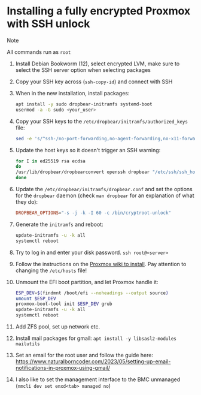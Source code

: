 # Installing a fully encrypted Proxmox with SSH unlock

> [!NOTE]  
> All commands run as `root`

1. Install Debian Bookworm (12), select encrypted LVM, make sure to select the
   SSH server option when selecting packages
1. Copy your SSH key across (`ssh-copy-id`) and connect with SSH
1. When in the new installation, install packages:

    ```bash
    apt install -y sudo dropbear-initramfs systemd-boot
    usermod -a -G sudo <your_user>
    ```

1. Copy your SSH keys to the `/etc/dropbear/initramfs/authorized_keys` file:
    ```bash
    sed -e 's/^ssh-/no-port-forwarding,no-agent-forwarding,no-x11-forwarding &/' ~<your_user>/.ssh/authorized_keys > /etc/dropbear/initramfs/authorized_keys
    ```

1. Update the host keys so it doesn't trigger an SSH warning:
    ```bash
    for I in ed25519 rsa ecdsa
    do
    /usr/lib/dropbear/dropbearconvert openssh dropbear "/etc/ssh/ssh_host_${I}_key" "/etc/dropbear/initramfs/dropbear_${I}_host_key"
    done
    ```

1. Update the `/etc/dropbear/initramfs/dropbear.conf` and set the options for
   the `dropbear` daemon (check `man dropbear` for an explanation of what they
do):

    ```conf
    DROPBEAR_OPTIONS="-s -j -k -I 60 -c /bin/cryptroot-unlock"
    ```

1. Generate the `initramfs` and reboot:

    ```bash
    update-initramfs -u -k all
    systemctl reboot
    ```

1. Try to log in and enter your disk password. `ssh root@<server>`
1. Follow the instructions on the [Proxmox wiki to install](https://pve.proxmox.com/wiki/Install_Proxmox_VE_on_Debian_12_Bookworm). Pay attention to changing the `/etc/hosts` file!
1. Unmount the EFI boot partition, and let Proxmox handle it:

    ```bash
    ESP_DEV=$(findmnt /boot/efi --noheadings --output source)
    umount $ESP_DEV
    proxmox-boot-tool init $ESP_DEV grub
    update-initramfs -u -k all
    systemctl reboot
    ```

1. Add ZFS pool, set up network etc.
1. Install mail packages for gmail: `apt install -y libsasl2-modules mailutils`
1. Set an email for the root user and follow the guide here: https://www.naturalborncoder.com/2023/05/setting-up-email-notifications-in-proxmox-using-gmail/
1. I also like to set the management interface to the BMC unmanaged (`nmcli dev set enxd<tab> managed no`)

